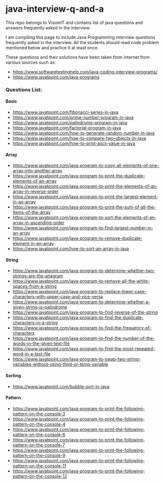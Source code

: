 # java-interview-q-and-a
This repo belongs to VisionIT and contains list of java questions and answers frequently asked in the interview.

I am compiling this page to include Java Programming interview questions frequently asked in the interview.
All the students should read code problem mentioned below and practice it at least once.

These questions and their solutions have been taken from internet from various sources such as:
* https://www.softwaretestinghelp.com/java-coding-interview-programs/
* https://www.javatpoint.com/java-programs

### Questions List:

#### Basic
* https://www.javatpoint.com/fibonacci-series-in-java
* https://www.javatpoint.com/prime-number-program-in-java
* https://www.javatpoint.com/palindrome-program-in-java
* https://www.javatpoint.com/factorial-program-in-java
* https://www.javatpoint.com/how-to-generate-random-number-in-java
* https://www.javatpoint.com/how-to-compare-two-objects-in-java
* https://www.javatpoint.com/how-to-print-ascii-value-in-java

#### Array
* https://www.javatpoint.com/java-program-to-copy-all-elements-of-one-array-into-another-array
* https://www.javatpoint.com/java-program-to-print-the-duplicate-elements-of-an-array
* https://www.javatpoint.com/java-program-to-print-the-elements-of-an-array-in-reverse-order
* https://www.javatpoint.com/java-program-to-print-the-largest-element-in-an-array
* https://www.javatpoint.com/java-program-to-print-the-sum-of-all-the-items-of-the-array
* https://www.javatpoint.com/java-program-to-sort-the-elements-of-an-array-in-ascending-order
* https://www.javatpoint.com/java-program-to-find-largest-number-in-an-array
* https://www.javatpoint.com/java-program-to-remove-duplicate-element-in-an-array
* https://www.javatpoint.com/how-to-sort-an-array-in-java

#### String
* https://www.javatpoint.com/java-program-to-determine-whether-two-strings-are-the-anagram
* https://www.javatpoint.com/java-program-to-remove-all-the-white-spaces-from-a-string
* https://www.javatpoint.com/java-program-to-replace-lower-case-characters-with-upper-case-and-vice-versa
* https://www.javatpoint.com/java-program-to-determine-whether-a-given-string-is-palindrome
* https://www.javatpoint.com/java-program-to-find-reverse-of-the-string
* https://www.javatpoint.com/java-program-to-find-the-duplicate-characters-in-a-string
* https://www.javatpoint.com/java-program-to-find-the-frequency-of-characters
* https://www.javatpoint.com/java-program-to-find-the-number-of-the-words-in-the-given-text-file
* https://www.javatpoint.com/java-program-to-find-the-most-repeated-word-in-a-text-file
* https://www.javatpoint.com/java-program-to-swap-two-string-variables-without-using-third-or-temp-variable

#### Sorting
* https://www.javatpoint.com/bubble-sort-in-java

#### Pattern
* https://www.javatpoint.com/java-program-to-print-the-following-pattern-on-the-console-3
* https://www.javatpoint.com/java-program-to-print-the-following-pattern-on-the-console-4
* https://www.javatpoint.com/java-program-to-print-the-following-pattern-on-the-console-6
* https://www.javatpoint.com/java-program-to-print-the-following-pattern-on-the-console-7
* https://www.javatpoint.com/java-program-to-print-the-following-pattern-on-the-console-9
* https://www.javatpoint.com/java-program-to-print-the-following-pattern-on-the-console-11
* https://www.javatpoint.com/java-program-to-print-the-following-pattern-on-the-console-12

